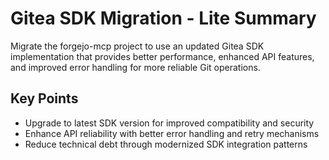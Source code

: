 # Gitea SDK Migration - Lite Summary

Migrate the forgejo-mcp project to use an updated Gitea SDK implementation that provides better performance, enhanced API features, and improved error handling for more reliable Git operations.

## Key Points
- Upgrade to latest SDK version for improved compatibility and security
- Enhance API reliability with better error handling and retry mechanisms
- Reduce technical debt through modernized SDK integration patterns